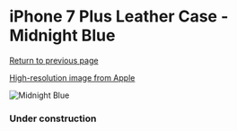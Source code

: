 # iPhone 7 Plus Leather Case - Midnight Blue

[Return to previous page](/iphone_7)

[High-resolution image from Apple](https://store.storeimages.cdn-apple.com/8756/as-images.apple.com/is/MMYG2?wid=4500&hei=4500&fmt=png)

<div style="width: 384px"><img src="/everyphone/MMYG2.png" alt="Midnight Blue"></div>

### Under construction
